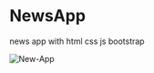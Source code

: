 # NewsApp
news app with html  css  js  bootstrap

![New-App](https://github.com/Harshathkulal/NewsApp/assets/130536991/069ef096-d4d3-4b98-b7fc-133b914253b0)
